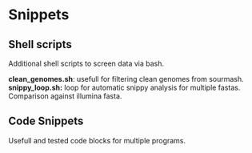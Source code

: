 # Snippets

## Shell scripts
Additional shell scripts to screen data via bash.

**clean_genomes.sh**: usefull for filtering clean genomes from sourmash.
**snippy_loop.sh:** loop for automatic snippy analysis for multiple fastas. Comparison against illumina fasta.  

## Code Snippets
Usefull and tested code blocks for multiple programs.

